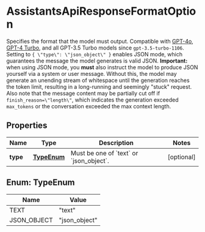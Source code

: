 

# AssistantsApiResponseFormatOption

Specifies the format that the model must output. Compatible with [GPT-4o](/docs/models/gpt-4o), [GPT-4 Turbo](/docs/models/gpt-4-turbo-and-gpt-4), and all GPT-3.5 Turbo models since `gpt-3.5-turbo-1106`.  Setting to `{ \"type\": \"json_object\" }` enables JSON mode, which guarantees the message the model generates is valid JSON.  **Important:** when using JSON mode, you **must** also instruct the model to produce JSON yourself via a system or user message. Without this, the model may generate an unending stream of whitespace until the generation reaches the token limit, resulting in a long-running and seemingly \"stuck\" request. Also note that the message content may be partially cut off if `finish_reason=\"length\"`, which indicates the generation exceeded `max_tokens` or the conversation exceeded the max context length. 

## Properties

| Name | Type | Description | Notes |
|------------ | ------------- | ------------- | -------------|
|**type** | [**TypeEnum**](#TypeEnum) | Must be one of &#x60;text&#x60; or &#x60;json_object&#x60;. |  [optional] |



## Enum: TypeEnum

| Name | Value |
|---- | -----|
| TEXT | &quot;text&quot; |
| JSON_OBJECT | &quot;json_object&quot; |



